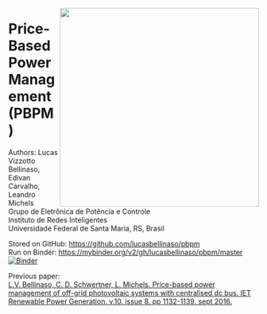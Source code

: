 <a href="http://www.inri.ufsm.br"> <img src="attachment:logos.jpg" width="400" align="right"> </a>

# Price-Based Power Management (PBPM)


Authors:  Lucas Vizzotto Bellinaso,  Edivan Carvalho, Leandro Michels
<br>Grupo de Eletrônica de Potência e Controle
<br>Instituto de Redes Inteligentes
<br>Universidade Federal de Santa Maria, RS, Brasil


Stored on GitHub: https://github.com/lucasbellinaso/pbpm
<br>Run on Binder: https://mybinder.org/v2/gh/lucasbellinaso/pbpm/master
[![Binder](https://mybinder.org/badge_logo.svg)](https://mybinder.org/v2/gh/lucasbellinaso/pbpm/master)



Previous paper:<br> <a href="https://doi.org/10.1049/iet-rpg.2015.0472">
    L.V. Bellinaso, C. D. Schwertner, L. Michels. Price-based power management of off-grid photovoltaic systems with centralised dc bus. IET Renewable Power Generation. v.10. issue 8. pp 1132-1139. sept 2016.  </a>

